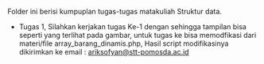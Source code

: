 Folder ini berisi kumpuplan tugas-tugas matakuliah Struktur data.
- Tugas 1, Silahkan kerjakan tugas Ke-1 dengan sehingga tampilan bisa seperti yang terlihat pada gambar, untuk tugas ke bisa memodfikasi dari materi/file array_barang_dinamis.php, Hasil script modifikasinya dikirimkan ke email : ariksofyan@stt-pomosda.ac.id
